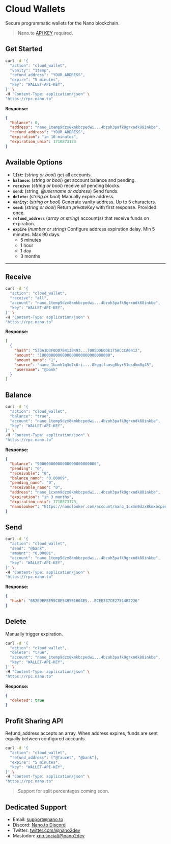 # Cloud Wallets

Secure programmatic wallets for the Nano blockchain.

> Nano.to [API KEY](https://rpc.nano.to?cloud) required.

## Get Started

```bash
curl -d '{
  "action": "cloud_wallet",
  "vanity": "1temp",
  "refund_address": "YOUR_ADDRESS",
  "expire": "5 minutes",
  "key": "WALLET-API-KEY",
}' \
-H "Content-Type: application/json" \
"https://rpc.nano.to"
```

**Response:**

```json
{
  "balance": 0,
  "address": "nano_1temp9dzx8kmkbcpedwi...4bzoh3pafk9grxndk88inkbe",
  "refund_address": "YOUR_ADDRESS",
  "expiration": "in 10 minutes",
  "expiration_unix": 1710873173
}
```

## Available Options

- **```list```:** (*string or bool*) get all accounts. 
- **```balance```:** (*string or bool*) get account balance and pending. 
- **```receive```:** (*string or bool*) receive *all* pending blocks. 
- **```send```:** (string, *@username or address*) Send funds. 
- **```delete```:** (*string or bool*) Manually expire address. 
- **```vanity```:** (*string or bool*) Generate vanity address. Up to 5 characters.
- **```seed```:** (*string or bool*) Return *privateKey* with first response. Provided once.
- **```refund_address```** (*array or string*) account(s) that receive funds on expiration. 
- **```expire```** (*number or string*) Configure address expiration delay. Min 5 minutes. Max 90 days.
    - 5 minutes
    - 1 hour
    - 1 day
    - 3 months

---

## Receive

```bash
curl -d '{
  "action": "cloud_wallet",
  "receive": "all",
  "account": "nano_1temp9dzx8kmkbcpedwi...4bzoh3pafk9grxndk88inkbe",
  "key": "WALLET-API-KEY",
}' \
-H "Content-Type: application/json" \
"https://rpc.nano.to"
```

**Response:**

```json
[
  {
    "hash": "533A1D3F0DD7B4138493...7085DDE0DE175ACCCA6412",
    "amount": "1000000000000000000000000000000",
    "amount_nano": "1",
    "source": "nano_1bank1q3q7x8ri....8kggtfaosg8kyr51qsdkm8g45",
    "username": "@bank"
  }
]
```

## Balance

```bash
curl -d '{
  "action": "cloud_wallet",
  "balance": "true",
  "account": "nano_1temp9dzx8kmkbcpedwi...4bzoh3pafk9grxndk88inkbe",
  "key": "WALLET-API-KEY",
}' \
-H "Content-Type: application/json" \
"https://rpc.nano.to"
```

**Response:**

```json
{
  "balance": "90000000000000000000000000",
  "pending": "0",
  "receivable": "0",
  "balance_nano": "0.00009",
  "pending_nano": "0",
  "receivable_nano": "0",
  "address": "nano_1cxmn9dzx8kmkbcpedwi...4bzoh3pafk9grxndk88inkbe",
  "expiration": "in 3 months",
  "expiration_unix": 1710873173,
  "nanolooker": "https://nanolooker.com/account/nano_1cxmn9dzx8kmkbcpedwi...4bzoh3pafk9grxndk88inkbe"
}
```

## Send

```bash
curl -d '{
  "action": "cloud_wallet",
  "send": "@bank",
  "amount": "0.00001",
  "account": "nano_1temp9dzx8kmkbcpedwi...4bzoh3pafk9grxndk88inkbe",
  "key": "WALLET-API-KEY",
}' \
-H "Content-Type: application/json" \
"https://rpc.nano.to"
```

**Response:**

```json
{ 
  "hash": "652B9EFBE95C8E5495E1604E5...ECEE337CE27514B2226"
}
```

## Delete

Manually trigger expiration.

```bash
curl -d '{
  "action": "cloud_wallet",
  "delete": "true",
  "account": "nano_1temp9dzx8kmkbcpedwi...4bzoh3pafk9grxndk88inkbe",
  "key": "WALLET-API-KEY",
}' \
-H "Content-Type: application/json" \
"https://rpc.nano.to"
```

**Response:**

```json
{ 
  "deleted": true
}
```

## Profit Sharing API

Refund_address accepts an array. When address expires, funds are sent equally between configured accounts. 

```bash
curl -d '{
  "action": "cloud_wallet",
  "refund_address": ["@faucet", "@bank"],
  "expire": "5 minutes",
  "key": "WALLET-API-KEY",
}' \
-H "Content-Type: application/json" \
"https://rpc.nano.to"
```

> Support for split percentages coming soon.

## Dedicated Support

- Email: support@nano.to
- Discord: [Nano.to Discord](https://discord.gg/DG7UEyp4gX)
- Twitter: [twitter.com/@nano2dev](https://twitter.com/nano2dev)
- Mastodon: [xno.social/@nano2dev](https://xno.social/nano2dev)
